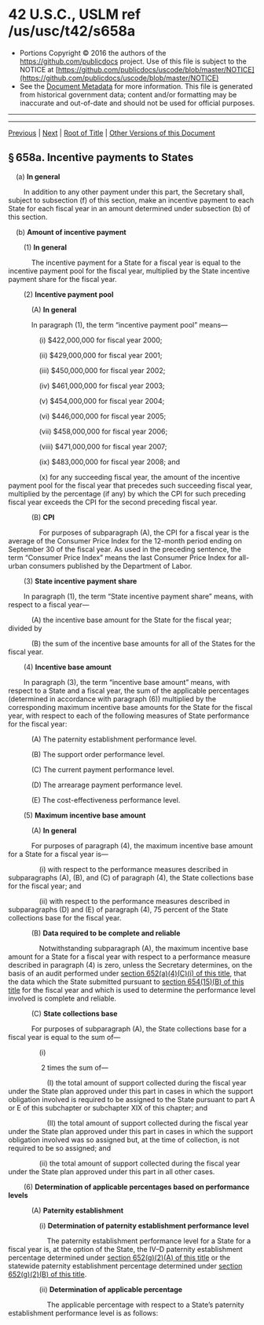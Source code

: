 ---
---

# 42 U.S.C., USLM ref /us/usc/t42/s658a

* Portions Copyright © 2016 the authors of the https://github.com/publicdocs project.
  Use of this file is subject to the NOTICE at [https://github.com/publicdocs/uscode/blob/master/NOTICE](https://github.com/publicdocs/uscode/blob/master/NOTICE)
* See the [Document Metadata](././../../../../../..//README.md) for more information.
  This file is generated from historical government data; content and/or formatting may be inaccurate and out-of-date and should not be used for official purposes.

----------
----------

[Previous](./../../../../../..//us/usc/t42/ch7/schIV/ptD/m__us_usc_t42_s658.md) | [Next](./../../../../../..//us/usc/t42/ch7/schIV/ptD/m__us_usc_t42_s659.md) | [Root of Title](./../../../../../../) | [Other Versions of this Document](https://publicdocs.github.io/go/links?ns=uslm&ref=%2Fus%2Fusc%2Ft42%2Fs658a)

## § 658a. Incentive payments to States

    (a) __In general__ 

        In addition to any other payment under this part, the Secretary shall, subject to subsection (f) of this section, make an incentive payment to each State for each fiscal year in an amount determined under subsection (b) of this section.

    (b) __Amount of incentive payment__ 

        (1) __In general__ 

            The incentive payment for a State for a fiscal year is equal to the incentive payment pool for the fiscal year, multiplied by the State incentive payment share for the fiscal year.

        (2) __Incentive payment pool__ 

            (A) __In general__ 

            In paragraph (1), the term “incentive payment pool” means—

                (i) $422,000,000 for fiscal year 2000;

                (ii) $429,000,000 for fiscal year 2001;

                (iii) $450,000,000 for fiscal year 2002;

                (iv) $461,000,000 for fiscal year 2003;

                (v) $454,000,000 for fiscal year 2004;

                (vi) $446,000,000 for fiscal year 2005;

                (vii) $458,000,000 for fiscal year 2006;

                (viii) $471,000,000 for fiscal year 2007;

                (ix) $483,000,000 for fiscal year 2008; and

                (x) for any succeeding fiscal year, the amount of the incentive payment pool for the fiscal year that precedes such succeeding fiscal year, multiplied by the percentage (if any) by which the CPI for such preceding fiscal year exceeds the CPI for the second preceding fiscal year.

            (B) __CPI__ 

                For purposes of subparagraph (A), the CPI for a fiscal year is the average of the Consumer Price Index for the 12-month period ending on September 30 of the fiscal year. As used in the preceding sentence, the term “Consumer Price Index” means the last Consumer Price Index for all-urban consumers published by the Department of Labor.

        (3) __State incentive payment share__ 

        In paragraph (1), the term “State incentive payment share” means, with respect to a fiscal year—

            (A) the incentive base amount for the State for the fiscal year; divided by

            (B) the sum of the incentive base amounts for all of the States for the fiscal year.

        (4) __Incentive base amount__ 

        In paragraph (3), the term “incentive base amount” means, with respect to a State and a fiscal year, the sum of the applicable percentages (determined in accordance with paragraph (6)) multiplied by the corresponding maximum incentive base amounts for the State for the fiscal year, with respect to each of the following measures of State performance for the fiscal year:

            (A) The paternity establishment performance level.

            (B) The support order performance level.

            (C) The current payment performance level.

            (D) The arrearage payment performance level.

            (E) The cost-effectiveness performance level.

        (5) __Maximum incentive base amount__ 

            (A) __In general__ 

            For purposes of paragraph (4), the maximum incentive base amount for a State for a fiscal year is—

                (i) with respect to the performance measures described in subparagraphs (A), (B), and (C) of paragraph (4), the State collections base for the fiscal year; and

                (ii) with respect to the performance measures described in subparagraphs (D) and (E) of paragraph (4), 75 percent of the State collections base for the fiscal year.

            (B) __Data required to be complete and reliable__ 

                Notwithstanding subparagraph (A), the maximum incentive base amount for a State for a fiscal year with respect to a performance measure described in paragraph (4) is zero, unless the Secretary determines, on the basis of an audit performed under [section 652(a)(4)(C)(i) of this title][/us/usc/t42/s652/a/4/C/i], that the data which the State submitted pursuant to [section 654(15)(B) of this title][/us/usc/t42/s654/15/B] for the fiscal year and which is used to determine the performance level involved is complete and reliable.

            (C) __State collections base__ 

            For purposes of subparagraph (A), the State collections base for a fiscal year is equal to the sum of—

                (i)

                 2 times the sum of—

                    (I) the total amount of support collected during the fiscal year under the State plan approved under this part in cases in which the support obligation involved is required to be assigned to the State pursuant to part A or E of this subchapter or subchapter XIX of this chapter; and

                    (II) the total amount of support collected during the fiscal year under the State plan approved under this part in cases in which the support obligation involved was so assigned but, at the time of collection, is not required to be so assigned; and

                (ii) the total amount of support collected during the fiscal year under the State plan approved under this part in all other cases.

        (6) __Determination of applicable percentages based on performance levels__ 

            (A) __Paternity establishment__ 

                (i) __Determination of paternity establishment performance level__ 

                    The paternity establishment performance level for a State for a fiscal year is, at the option of the State, the IV–D paternity establishment percentage determined under [section 652(g)(2)(A) of this title][/us/usc/t42/s652/g/2/A] or the statewide paternity establishment percentage determined under [section 652(g)(2)(B) of this title][/us/usc/t42/s652/g/2/B].

                (ii) __Determination of applicable percentage__ 

                    The applicable percentage with respect to a State’s paternity establishment performance level is as follows:

<table>

                      <tr>

                        <td colspan="2"> 

                    If the paternity establishment performance level is:  </td>

                        <td> 

                    The applicable percentage is:  </td>

  </tr>

                      <tr>

                        <td> 

                    At least:  </td>

                        <td> 

                    But less than:  </td>

  </tr>

                      <tr>

                        <td> 

                    80%  </td>

                        <td> 

   </td>

                        <td> 

                    100  </td>

  </tr>

                      <tr>

                        <td> 

                    79%  </td>

                        <td> 

                    80%  </td>

                        <td> 

                    98  </td>

  </tr>

                      <tr>

                        <td> 

                    78%  </td>

                        <td> 

                    79%  </td>

                        <td> 

                    96  </td>

  </tr>

                      <tr>

                        <td> 

                    77%  </td>

                        <td> 

                    78%  </td>

                        <td> 

                    94  </td>

  </tr>

                      <tr>

                        <td> 

                    76%  </td>

                        <td> 

                    77%  </td>

                        <td> 

                    92  </td>

  </tr>

                      <tr>

                        <td> 

                    75%  </td>

                        <td> 

                    76%  </td>

                        <td> 

                    90  </td>

  </tr>

                      <tr>

                        <td> 

                    74%  </td>

                        <td> 

                    75%  </td>

                        <td> 

                    88  </td>

  </tr>

                      <tr>

                        <td> 

                    73%  </td>

                        <td> 

                    74%  </td>

                        <td> 

                    86  </td>

  </tr>

                      <tr>

                        <td> 

                    72%  </td>

                        <td> 

                    73%  </td>

                        <td> 

                    84  </td>

  </tr>

                      <tr>

                        <td> 

                    71%  </td>

                        <td> 

                    72%  </td>

                        <td> 

                    82  </td>

  </tr>

                      <tr>

                        <td> 

                    70%  </td>

                        <td> 

                    71%  </td>

                        <td> 

                    80  </td>

  </tr>

                      <tr>

                        <td> 

                    69%  </td>

                        <td> 

                    70%  </td>

                        <td> 

                    79  </td>

  </tr>

                      <tr>

                        <td> 

                    68%  </td>

                        <td> 

                    69%  </td>

                        <td> 

                    78  </td>

  </tr>

                      <tr>

                        <td> 

                    67%  </td>

                        <td> 

                    68%  </td>

                        <td> 

                    77  </td>

  </tr>

                      <tr>

                        <td> 

                    66%  </td>

                        <td> 

                    67%  </td>

                        <td> 

                    76  </td>

  </tr>

                      <tr>

                        <td> 

                    65%  </td>

                        <td> 

                    66%  </td>

                        <td> 

                    75  </td>

  </tr>

                      <tr>

                        <td> 

                    64%  </td>

                        <td> 

                    65%  </td>

                        <td> 

                    74  </td>

  </tr>

                      <tr>

                        <td> 

                    63%  </td>

                        <td> 

                    64%  </td>

                        <td> 

                    73  </td>

  </tr>

                      <tr>

                        <td> 

                    62%  </td>

                        <td> 

                    63%  </td>

                        <td> 

                    72  </td>

  </tr>

                      <tr>

                        <td> 

                    61%  </td>

                        <td> 

                    62%  </td>

                        <td> 

                    71  </td>

  </tr>

                      <tr>

                        <td> 

                    60%  </td>

                        <td> 

                    61%  </td>

                        <td> 

                    70  </td>

  </tr>

                      <tr>

                        <td> 

                    59%  </td>

                        <td> 

                    60%  </td>

                        <td> 

                    69  </td>

  </tr>

                      <tr>

                        <td> 

                    58%  </td>

                        <td> 

                    59%  </td>

                        <td> 

                    68  </td>

  </tr>

                      <tr>

                        <td> 

                    57%  </td>

                        <td> 

                    58%  </td>

                        <td> 

                    67  </td>

  </tr>

                      <tr>

                        <td> 

                    56%  </td>

                        <td> 

                    57%  </td>

                        <td> 

                    66  </td>

  </tr>

                      <tr>

                        <td> 

                    55%  </td>

                        <td> 

                    56%  </td>

                        <td> 

                    65  </td>

  </tr>

                      <tr>

                        <td> 

                    54%  </td>

                        <td> 

                    55%  </td>

                        <td> 

                    64  </td>

  </tr>

                      <tr>

                        <td> 

                    53%  </td>

                        <td> 

                    54%  </td>

                        <td> 

                    63  </td>

  </tr>

                      <tr>

                        <td> 

                    52%  </td>

                        <td> 

                    53%  </td>

                        <td> 

                    62  </td>

  </tr>

                      <tr>

                        <td> 

                    51%  </td>

                        <td> 

                    52%  </td>

                        <td> 

                    61  </td>

  </tr>

                      <tr>

                        <td> 

                    50%  </td>

                        <td> 

                    51%  </td>

                        <td> 

                    60  </td>

  </tr>

                      <tr>

                        <td> 

                    0%  </td>

                        <td> 

                    50%  </td>

                        <td> 

                    0.  </td>

  </tr>

                    </table>

                 Notwithstanding the preceding sentence, if the paternity establishment performance level of a State for a fiscal year is less than 50 percent but exceeds by at least 10 percentage points the paternity establishment performance level of the State for the immediately preceding fiscal year, then the applicable percentage with respect to the State’s paternity establishment performance level is 50 percent.

            (B) __Establishment of child support orders__ 

                (i) __Determination of support order performance level__ 

                    The support order performance level for a State for a fiscal year is the percentage of the total number of cases under the State plan approved under this part in which there is a support order during the fiscal year.

                (ii) __Determination of applicable percentage__ 

                    The applicable percentage with respect to a State’s support order performance level is as follows:

<table>

                      <tr>

                        <td colspan="2"> 

                    If the support order performance level is:  </td>

                        <td> 

                    The applicable percentage is:  </td>

  </tr>

                      <tr>

                        <td> 

                    At least:  </td>

                        <td> 

                    But less than:  </td>

  </tr>

                      <tr>

                        <td> 

                    80%  </td>

                        <td> 

   </td>

                        <td> 

                    100  </td>

  </tr>

                      <tr>

                        <td> 

                    79%  </td>

                        <td> 

                    80%  </td>

                        <td> 

                    98  </td>

  </tr>

                      <tr>

                        <td> 

                    78%  </td>

                        <td> 

                    79%  </td>

                        <td> 

                    96  </td>

  </tr>

                      <tr>

                        <td> 

                    77%  </td>

                        <td> 

                    78%  </td>

                        <td> 

                    94  </td>

  </tr>

                      <tr>

                        <td> 

                    76%  </td>

                        <td> 

                    77%  </td>

                        <td> 

                    92  </td>

  </tr>

                      <tr>

                        <td> 

                    75%  </td>

                        <td> 

                    76%  </td>

                        <td> 

                    90  </td>

  </tr>

                      <tr>

                        <td> 

                    74%  </td>

                        <td> 

                    75%  </td>

                        <td> 

                    88  </td>

  </tr>

                      <tr>

                        <td> 

                    73%  </td>

                        <td> 

                    74%  </td>

                        <td> 

                    86  </td>

  </tr>

                      <tr>

                        <td> 

                    72%  </td>

                        <td> 

                    73%  </td>

                        <td> 

                    84  </td>

  </tr>

                      <tr>

                        <td> 

                    71%  </td>

                        <td> 

                    72%  </td>

                        <td> 

                    82  </td>

  </tr>

                      <tr>

                        <td> 

                    70%  </td>

                        <td> 

                    71%  </td>

                        <td> 

                    80  </td>

  </tr>

                      <tr>

                        <td> 

                    69%  </td>

                        <td> 

                    70%  </td>

                        <td> 

                    79  </td>

  </tr>

                      <tr>

                        <td> 

                    68%  </td>

                        <td> 

                    69%  </td>

                        <td> 

                    78  </td>

  </tr>

                      <tr>

                        <td> 

                    67%  </td>

                        <td> 

                    68%  </td>

                        <td> 

                    77  </td>

  </tr>

                      <tr>

                        <td> 

                    66%  </td>

                        <td> 

                    67%  </td>

                        <td> 

                    76  </td>

  </tr>

                      <tr>

                        <td> 

                    65%  </td>

                        <td> 

                    66%  </td>

                        <td> 

                    75  </td>

  </tr>

                      <tr>

                        <td> 

                    64%  </td>

                        <td> 

                    65%  </td>

                        <td> 

                    74  </td>

  </tr>

                      <tr>

                        <td> 

                    63%  </td>

                        <td> 

                    64%  </td>

                        <td> 

                    73  </td>

  </tr>

                      <tr>

                        <td> 

                    62%  </td>

                        <td> 

                    63%  </td>

                        <td> 

                    72  </td>

  </tr>

                      <tr>

                        <td> 

                    61%  </td>

                        <td> 

                    62%  </td>

                        <td> 

                    71  </td>

  </tr>

                      <tr>

                        <td> 

                    60%  </td>

                        <td> 

                    61%  </td>

                        <td> 

                    70  </td>

  </tr>

                      <tr>

                        <td> 

                    59%  </td>

                        <td> 

                    60%  </td>

                        <td> 

                    69  </td>

  </tr>

                      <tr>

                        <td> 

                    58%  </td>

                        <td> 

                    59%  </td>

                        <td> 

                    68  </td>

  </tr>

                      <tr>

                        <td> 

                    57%  </td>

                        <td> 

                    58%  </td>

                        <td> 

                    67  </td>

  </tr>

                      <tr>

                        <td> 

                    56%  </td>

                        <td> 

                    57%  </td>

                        <td> 

                    66  </td>

  </tr>

                      <tr>

                        <td> 

                    55%  </td>

                        <td> 

                    56%  </td>

                        <td> 

                    65  </td>

  </tr>

                      <tr>

                        <td> 

                    54%  </td>

                        <td> 

                    55%  </td>

                        <td> 

                    64  </td>

  </tr>

                      <tr>

                        <td> 

                    53%  </td>

                        <td> 

                    54%  </td>

                        <td> 

                    63  </td>

  </tr>

                      <tr>

                        <td> 

                    52%  </td>

                        <td> 

                    53%  </td>

                        <td> 

                    62  </td>

  </tr>

                      <tr>

                        <td> 

                    51%  </td>

                        <td> 

                    52%  </td>

                        <td> 

                    61  </td>

  </tr>

                      <tr>

                        <td> 

                    50%  </td>

                        <td> 

                    51%  </td>

                        <td> 

                    60  </td>

  </tr>

                      <tr>

                        <td> 

                    0%  </td>

                        <td> 

                    50%  </td>

                        <td> 

                    0.  </td>

  </tr>

                    </table>

                 Notwithstanding the preceding sentence, if the support order performance level of a State for a fiscal year is less than 50 percent but exceeds by at least 5 percentage points the support order performance level of the State for the immediately preceding fiscal year, then the applicable percentage with respect to the State’s support order performance level is 50 percent.

            (C) __Collections on current child support due__ 

                (i) __Determination of current payment performance level__ 

                    The current payment performance level for a State for a fiscal year is equal to the total amount of current support collected during the fiscal year under the State plan approved under this part divided by the total amount of current support owed during the fiscal year in all cases under the State plan, expressed as a percentage.

                (ii) __Determination of applicable percentage__ 

                    The applicable percentage with respect to a State’s current payment performance level is as follows:

<table>

                      <tr>

                        <td colspan="2"> 

                    If the current payment performance level is:  </td>

                        <td> 

                    The applicable percentage is:  </td>

  </tr>

                      <tr>

                        <td> 

                    At least:  </td>

                        <td> 

                    But less than:  </td>

  </tr>

                      <tr>

                        <td> 

                    80%  </td>

                        <td> 

   </td>

                        <td> 

                    100  </td>

  </tr>

                      <tr>

                        <td> 

                    79%  </td>

                        <td> 

                    80%  </td>

                        <td> 

                    98  </td>

  </tr>

                      <tr>

                        <td> 

                    78%  </td>

                        <td> 

                    79%  </td>

                        <td> 

                    96  </td>

  </tr>

                      <tr>

                        <td> 

                    77%  </td>

                        <td> 

                    78%  </td>

                        <td> 

                    94  </td>

  </tr>

                      <tr>

                        <td> 

                    76%  </td>

                        <td> 

                    77%  </td>

                        <td> 

                    92  </td>

  </tr>

                      <tr>

                        <td> 

                    75%  </td>

                        <td> 

                    76%  </td>

                        <td> 

                    90  </td>

  </tr>

                      <tr>

                        <td> 

                    74%  </td>

                        <td> 

                    75%  </td>

                        <td> 

                    88  </td>

  </tr>

                      <tr>

                        <td> 

                    73%  </td>

                        <td> 

                    74%  </td>

                        <td> 

                    86  </td>

  </tr>

                      <tr>

                        <td> 

                    72%  </td>

                        <td> 

                    73%  </td>

                        <td> 

                    84  </td>

  </tr>

                      <tr>

                        <td> 

                    71%  </td>

                        <td> 

                    72%  </td>

                        <td> 

                    82  </td>

  </tr>

                      <tr>

                        <td> 

                    70%  </td>

                        <td> 

                    71%  </td>

                        <td> 

                    80  </td>

  </tr>

                      <tr>

                        <td> 

                    69%  </td>

                        <td> 

                    70%  </td>

                        <td> 

                    79  </td>

  </tr>

                      <tr>

                        <td> 

                    68%  </td>

                        <td> 

                    69%  </td>

                        <td> 

                    78  </td>

  </tr>

                      <tr>

                        <td> 

                    67%  </td>

                        <td> 

                    68%  </td>

                        <td> 

                    77  </td>

  </tr>

                      <tr>

                        <td> 

                    66%  </td>

                        <td> 

                    67%  </td>

                        <td> 

                    76  </td>

  </tr>

                      <tr>

                        <td> 

                    65%  </td>

                        <td> 

                    66%  </td>

                        <td> 

                    75  </td>

  </tr>

                      <tr>

                        <td> 

                    64%  </td>

                        <td> 

                    65%  </td>

                        <td> 

                    74  </td>

  </tr>

                      <tr>

                        <td> 

                    63%  </td>

                        <td> 

                    64%  </td>

                        <td> 

                    73  </td>

  </tr>

                      <tr>

                        <td> 

                    62%  </td>

                        <td> 

                    63%  </td>

                        <td> 

                    72  </td>

  </tr>

                      <tr>

                        <td> 

                    61%  </td>

                        <td> 

                    62%  </td>

                        <td> 

                    71  </td>

  </tr>

                      <tr>

                        <td> 

                    60%  </td>

                        <td> 

                    61%  </td>

                        <td> 

                    70  </td>

  </tr>

                      <tr>

                        <td> 

                    59%  </td>

                        <td> 

                    60%  </td>

                        <td> 

                    69  </td>

  </tr>

                      <tr>

                        <td> 

                    58%  </td>

                        <td> 

                    59%  </td>

                        <td> 

                    68  </td>

  </tr>

                      <tr>

                        <td> 

                    57%  </td>

                        <td> 

                    58%  </td>

                        <td> 

                    67  </td>

  </tr>

                      <tr>

                        <td> 

                    56%  </td>

                        <td> 

                    57%  </td>

                        <td> 

                    66  </td>

  </tr>

                      <tr>

                        <td> 

                    55%  </td>

                        <td> 

                    56%  </td>

                        <td> 

                    65  </td>

  </tr>

                      <tr>

                        <td> 

                    54%  </td>

                        <td> 

                    55%  </td>

                        <td> 

                    64  </td>

  </tr>

                      <tr>

                        <td> 

                    53%  </td>

                        <td> 

                    54%  </td>

                        <td> 

                    63  </td>

  </tr>

                      <tr>

                        <td> 

                    52%  </td>

                        <td> 

                    53%  </td>

                        <td> 

                    62  </td>

  </tr>

                      <tr>

                        <td> 

                    51%  </td>

                        <td> 

                    52%  </td>

                        <td> 

                    61  </td>

  </tr>

                      <tr>

                        <td> 

                    50%  </td>

                        <td> 

                    51%  </td>

                        <td> 

                    60  </td>

  </tr>

                      <tr>

                        <td> 

                    49%  </td>

                        <td> 

                    50%  </td>

                        <td> 

                    59  </td>

  </tr>

                      <tr>

                        <td> 

                    48%  </td>

                        <td> 

                    49%  </td>

                        <td> 

                    58  </td>

  </tr>

                      <tr>

                        <td> 

                    47%  </td>

                        <td> 

                    48%  </td>

                        <td> 

                    57  </td>

  </tr>

                      <tr>

                        <td> 

                    46%  </td>

                        <td> 

                    47%  </td>

                        <td> 

                    56  </td>

  </tr>

                      <tr>

                        <td> 

                    45%  </td>

                        <td> 

                    46%  </td>

                        <td> 

                    55  </td>

  </tr>

                      <tr>

                        <td> 

                    44%  </td>

                        <td> 

                    45%  </td>

                        <td> 

                    54  </td>

  </tr>

                      <tr>

                        <td> 

                    43%  </td>

                        <td> 

                    44%  </td>

                        <td> 

                    53  </td>

  </tr>

                      <tr>

                        <td> 

                    42%  </td>

                        <td> 

                    43%  </td>

                        <td> 

                    52  </td>

  </tr>

                      <tr>

                        <td> 

                    41%  </td>

                        <td> 

                    42%  </td>

                        <td> 

                    51  </td>

  </tr>

                      <tr>

                        <td> 

                    40%  </td>

                        <td> 

                    41%  </td>

                        <td> 

                    50  </td>

  </tr>

                      <tr>

                        <td> 

                    0%  </td>

                        <td> 

                    40%  </td>

                        <td> 

                    0.  </td>

  </tr>

                    </table>

                 Notwithstanding the preceding sentence, if the current payment performance level of a State for a fiscal year is less than 40 percent but exceeds by at least 5 percentage points the current payment performance level of the State for the immediately preceding fiscal year, then the applicable percentage with respect to the State’s current payment performance level is 50 percent.

            (D) __Collections on child support arrearages__ 

                (i) __Determination of arrearage payment performance level__ 

                    The arrearage payment performance level for a State for a fiscal year is equal to the total number of cases under the State plan approved under this part in which payments of past-due child support were received during the fiscal year and part or all of the payments were distributed to the family to whom the past-due child support was owed (or, if all past-due child support owed to the family was, at the time of receipt, subject to an assignment to the State, part or all of the payments were retained by the State) divided by the total number of cases under the State plan in which there is past-due child support, expressed as a percentage.

                (ii) __Determination of applicable percentage__ 

                    The applicable percentage with respect to a State’s arrearage payment performance level is as follows:

<table>

                      <tr>

                        <td colspan="2"> 

                    If the arrearage payment performance level is:  </td>

                        <td> 

                    The applicable percentage is:  </td>

  </tr>

                      <tr>

                        <td> 

                    At least:  </td>

                        <td> 

                    But less than:  </td>

  </tr>

                      <tr>

                        <td> 

                    80%  </td>

                        <td> 

   </td>

                        <td> 

                    100  </td>

  </tr>

                      <tr>

                        <td> 

                    79%  </td>

                        <td> 

                    80%  </td>

                        <td> 

                    98  </td>

  </tr>

                      <tr>

                        <td> 

                    78%  </td>

                        <td> 

                    79%  </td>

                        <td> 

                    96  </td>

  </tr>

                      <tr>

                        <td> 

                    77%  </td>

                        <td> 

                    78%  </td>

                        <td> 

                    94  </td>

  </tr>

                      <tr>

                        <td> 

                    76%  </td>

                        <td> 

                    77%  </td>

                        <td> 

                    92  </td>

  </tr>

                      <tr>

                        <td> 

                    75%  </td>

                        <td> 

                    76%  </td>

                        <td> 

                    90  </td>

  </tr>

                      <tr>

                        <td> 

                    74%  </td>

                        <td> 

                    75%  </td>

                        <td> 

                    88  </td>

  </tr>

                      <tr>

                        <td> 

                    73%  </td>

                        <td> 

                    74%  </td>

                        <td> 

                    86  </td>

  </tr>

                      <tr>

                        <td> 

                    72%  </td>

                        <td> 

                    73%  </td>

                        <td> 

                    84  </td>

  </tr>

                      <tr>

                        <td> 

                    71%  </td>

                        <td> 

                    72%  </td>

                        <td> 

                    82  </td>

  </tr>

                      <tr>

                        <td> 

                    70%  </td>

                        <td> 

                    71%  </td>

                        <td> 

                    80  </td>

  </tr>

                      <tr>

                        <td> 

                    69%  </td>

                        <td> 

                    70%  </td>

                        <td> 

                    79  </td>

  </tr>

                      <tr>

                        <td> 

                    68%  </td>

                        <td> 

                    69%  </td>

                        <td> 

                    78  </td>

  </tr>

                      <tr>

                        <td> 

                    67%  </td>

                        <td> 

                    68%  </td>

                        <td> 

                    77  </td>

  </tr>

                      <tr>

                        <td> 

                    66%  </td>

                        <td> 

                    67%  </td>

                        <td> 

                    76  </td>

  </tr>

                      <tr>

                        <td> 

                    65%  </td>

                        <td> 

                    66%  </td>

                        <td> 

                    75  </td>

  </tr>

                      <tr>

                        <td> 

                    64%  </td>

                        <td> 

                    65%  </td>

                        <td> 

                    74  </td>

  </tr>

                      <tr>

                        <td> 

                    63%  </td>

                        <td> 

                    64%  </td>

                        <td> 

                    73  </td>

  </tr>

                      <tr>

                        <td> 

                    62%  </td>

                        <td> 

                    63%  </td>

                        <td> 

                    72  </td>

  </tr>

                      <tr>

                        <td> 

                    61%  </td>

                        <td> 

                    62%  </td>

                        <td> 

                    71  </td>

  </tr>

                      <tr>

                        <td> 

                    60%  </td>

                        <td> 

                    61%  </td>

                        <td> 

                    70  </td>

  </tr>

                      <tr>

                        <td> 

                    59%  </td>

                        <td> 

                    60%  </td>

                        <td> 

                    69  </td>

  </tr>

                      <tr>

                        <td> 

                    58%  </td>

                        <td> 

                    59%  </td>

                        <td> 

                    68  </td>

  </tr>

                      <tr>

                        <td> 

                    57%  </td>

                        <td> 

                    58%  </td>

                        <td> 

                    67  </td>

  </tr>

                      <tr>

                        <td> 

                    56%  </td>

                        <td> 

                    57%  </td>

                        <td> 

                    66  </td>

  </tr>

                      <tr>

                        <td> 

                    55%  </td>

                        <td> 

                    56%  </td>

                        <td> 

                    65  </td>

  </tr>

                      <tr>

                        <td> 

                    54%  </td>

                        <td> 

                    55%  </td>

                        <td> 

                    64  </td>

  </tr>

                      <tr>

                        <td> 

                    53%  </td>

                        <td> 

                    54%  </td>

                        <td> 

                    63  </td>

  </tr>

                      <tr>

                        <td> 

                    52%  </td>

                        <td> 

                    53%  </td>

                        <td> 

                    62  </td>

  </tr>

                      <tr>

                        <td> 

                    51%  </td>

                        <td> 

                    52%  </td>

                        <td> 

                    61  </td>

  </tr>

                      <tr>

                        <td> 

                    50%  </td>

                        <td> 

                    51%  </td>

                        <td> 

                    60  </td>

  </tr>

                      <tr>

                        <td> 

                    49%  </td>

                        <td> 

                    50%  </td>

                        <td> 

                    59  </td>

  </tr>

                      <tr>

                        <td> 

                    48%  </td>

                        <td> 

                    49%  </td>

                        <td> 

                    58  </td>

  </tr>

                      <tr>

                        <td> 

                    47%  </td>

                        <td> 

                    48%  </td>

                        <td> 

                    57  </td>

  </tr>

                      <tr>

                        <td> 

                    46%  </td>

                        <td> 

                    47%  </td>

                        <td> 

                    56  </td>

  </tr>

                      <tr>

                        <td> 

                    45%  </td>

                        <td> 

                    46%  </td>

                        <td> 

                    55  </td>

  </tr>

                      <tr>

                        <td> 

                    44%  </td>

                        <td> 

                    45%  </td>

                        <td> 

                    54  </td>

  </tr>

                      <tr>

                        <td> 

                    43%  </td>

                        <td> 

                    44%  </td>

                        <td> 

                    53  </td>

  </tr>

                      <tr>

                        <td> 

                    42%  </td>

                        <td> 

                    43%  </td>

                        <td> 

                    52  </td>

  </tr>

                      <tr>

                        <td> 

                    41%  </td>

                        <td> 

                    42%  </td>

                        <td> 

                    51  </td>

  </tr>

                      <tr>

                        <td> 

                    40%  </td>

                        <td> 

                    41%  </td>

                        <td> 

                    50  </td>

  </tr>

                      <tr>

                        <td> 

                    0%  </td>

                        <td> 

                    40%  </td>

                        <td> 

                    0.  </td>

  </tr>

                    </table>

                 Notwithstanding the preceding sentence, if the arrearage payment performance level of a State for a fiscal year is less than 40 percent but exceeds by at least 5 percentage points the arrearage payment performance level of the State for the immediately preceding fiscal year, then the applicable percentage with respect to the State’s arrearage payment performance level is 50 percent.

            (E) __Cost-effectiveness__ 

                (i) __Determination of cost-effectiveness performance level__ 

                    The cost-effectiveness performance level for a State for a fiscal year is equal to the total amount collected during the fiscal year under the State plan approved under this part divided by the total amount expended during the fiscal year under the State plan, expressed as a ratio.

                (ii) __Determination of applicable percentage__ 

                    The applicable percentage with respect to a State’s cost-effectiveness performance level is as follows:

<table>

                      <tr>

                        <td colspan="2"> 

                    If the cost-effectiveness performance level is:  </td>

                        <td> 

                    The applicable percentage is:  </td>

  </tr>

                      <tr>

                        <td> 

                    At least:  </td>

                        <td> 

                    But less than:  </td>

  </tr>

                      <tr>

                        <td> 

                    5.00  </td>

                        <td> 

   </td>

                        <td> 

                    100  </td>

  </tr>

                      <tr>

                        <td> 

                    4.50  </td>

                        <td> 

                    4.99  </td>

                        <td> 

                    90  </td>

  </tr>

                      <tr>

                        <td> 

                    4.00  </td>

                        <td> 

                    4.50  </td>

                        <td> 

                    80  </td>

  </tr>

                      <tr>

                        <td> 

                    3.50  </td>

                        <td> 

                    4.00  </td>

                        <td> 

                    70  </td>

  </tr>

                      <tr>

                        <td> 

                    3.00  </td>

                        <td> 

                    3.50  </td>

                        <td> 

                    60  </td>

  </tr>

                      <tr>

                        <td> 

                    2.50  </td>

                        <td> 

                    3.00  </td>

                        <td> 

                    50  </td>

  </tr>

                      <tr>

                        <td> 

                    2.00  </td>

                        <td> 

                    2.50  </td>

                        <td> 

                    40  </td>

  </tr>

                      <tr>

                        <td> 

                    0.00  </td>

                        <td> 

                    2.00  </td>

                        <td> 

                    0.  </td>

  </tr>

                    </table>

    (c) __Treatment of interstate collections__ 

        In computing incentive payments under this section, support which is collected by a State at the request of another State shall be treated as having been collected in full by both States, and any amounts expended by a State in carrying out a special project assisted under [section 655(e) of this title][/us/usc/t42/s655/e] shall be excluded.

    (d) __Administrative provisions__ 

        The amounts of the incentive payments to be made to the States under this section for a fiscal year shall be estimated by the Secretary at/or before the beginning of the fiscal year on the basis of the best information available. The Secretary shall make the payments for the fiscal year, on a quarterly basis (with each quarterly payment being made no later than the beginning of the quarter involved), in the amounts so estimated, reduced or increased to the extent of any overpayments or underpayments which the Secretary determines were made under this section to the States involved for prior periods and with respect to which adjustment has not already been made under this subsection. Upon the making of any estimate by the Secretary under the preceding sentence, any appropriations available for payments under this section are deemed obligated.

    (e) __Regulations__ 

        The Secretary shall prescribe such regulations as may be necessary governing the calculation of incentive payments under this section, including directions for excluding from the calculations certain closed cases and cases over which the States do not have jurisdiction.

    (f) __Reinvestment__ 

    A State to which a payment is made under this section shall expend the full amount of the payment to supplement, and not supplant, other funds used by the State—

        (1) to carry out the State plan approved under this part; or

        (2) for any activity (including cost-effective contracts with local agencies) approved by the Secretary, whether or not the expenditures for the activity are eligible for reimbursement under this part, which may contribute to improving the effectiveness or efficiency of the State program operated under this part.

([Aug. 14, 1935, ch. 531][/us/act/1935-08-14/ch531], title IV, § 458, formerly § 458A, as added and renumbered § 458, [Pub. L. 105–200, title II, § 201(a)][/us/pl/105/200/s201/a], (f)(2)(A), July 16, 1998, [112 Stat. 648][/us/stat/112/648], 658.)

 __Effective Date__ 

[Pub. L. 105–200, title II, § 201(g)][/us/pl/105/200/s201/g], July 16, 1998, [112 Stat. 658][/us/stat/112/658], provided that: 

> “Except as otherwise provided in this section \[enacting this section, amending this section and sections 652, 655, and 658 of this title, repealing [section 658 of this title][/us/usc/t42/s658], enacting provisions set out as notes under this section and sections 652 and 655 of this title, amending provisions set out as notes under this section and sections 652 and 658 of this title, and repealing provisions set out as a note under [section 658 of this title][/us/usc/t42/s658]\], the amendments made by this section shall take effect on October 1, 1999.”

 __Regulations__ 

[Pub. L. 105–200, title II, § 201(c)][/us/pl/105/200/s201/c], July 16, 1998, [112 Stat. 656][/us/stat/112/656], provided that: 

> “Within 9 months after the date of the enactment of this section \[July 16, 1998\], the Secretary of Health and Human Services shall prescribe regulations governing the implementation of section 458A \[now 458\] of the Social Security Act \[this section\] when such section takes effect and the implementation of subsection (b) of this section \[formerly set out as a note below\].”

 __Transition Rule__ 

    [Pub. L. 105–200, title II, § 201(b)][/us/pl/105/200/s201/b], July 16, 1998, [112 Stat. 656][/us/stat/112/656], provided for reductions by the Secretary of the amount otherwise payable to a State under this section and former [section 658 of this title][/us/usc/t42/s658] for fiscal years 2000 and 2001.

 __Studies__ 

[Pub. L. 105–200, title II, § 201(d)][/us/pl/105/200/s201/d], (f)(2)(C), July 16, 1998, [112 Stat. 656][/us/stat/112/656], 658, provided that:

>     “(1) __General review of new incentive payment system.—__ 

>         “(A) __In general.—__ 

>         The Secretary of Health and Human Services shall conduct a study of the implementation of the incentive payment system established by section 458 of the Social Security Act \[this section\], in order to identify the problems and successes of the system.

>         “(B) __Reports to the congress.—__ 

>             “(i) __Report on variations in state performance attributable to demographic variables.—__ 

>             Not later than October 1, 2000, the Secretary shall submit to the Congress a report that identifies any demographic or economic variables that account for differences in the performance levels achieved by the States with respect to the performance measures used in the system, and contains the recommendations of the Secretary for such adjustments to the system as may be necessary to ensure that the relative performance of States is measured from a baseline that takes account of any such variables.

>             “(ii) __Interim report.—__ 

>             Not later than March 1, 2001, the Secretary shall submit to the Congress an interim report that contains the findings of the study required by subparagraph (A).

>             “(iii) __Final report.—__ 

>             Not later than October 1, 2003, the Secretary shall submit to the Congress a final report that contains the final findings of the study required by subparagraph (A). The report shall include any recommendations for changes in the system that the Secretary determines would improve the operation of the child support enforcement program.

>     “(2) __Development of medical support incentive.—__ 

>         “(A) __In general.—__ 

>         The Secretary of Health and Human Services, in consultation with State directors of programs operated under part D of title IV of the Social Security Act \[this part\] and representatives of children potentially eligible for medical support, shall develop a performance measure based on the effectiveness of States in establishing and enforcing medical support obligations, and shall make recommendations for the incorporation of the measure, in a revenue neutral manner, into the incentive payment system established by section 458A \[now 458\] of the Social Security Act \[this section\].

>         “(B) __Report.—__ 

>         Not later than October 1, 1999, the Secretary shall submit to the Congress a report that describes the performance measure and contains the recommendations required by subparagraph (A).”

----------

[Previous](./../../../../../..//us/usc/t42/ch7/schIV/ptD/m__us_usc_t42_s658.md) | [Next](./../../../../../..//us/usc/t42/ch7/schIV/ptD/m__us_usc_t42_s659.md) | [Root of Title](./../../../../../../) | [Other Versions of this Document](https://publicdocs.github.io/go/links?ns=uslm&ref=%2Fus%2Fusc%2Ft42%2Fs658a)

----------
----------

[/us/usc/t42/s652/a/4/C/i]: https://publicdocs.github.io/go/links?ns=uslm&ref=%2Fus%2Fusc%2Ft42%2Fs652%2Fa%2F4%2FC%2Fi
[/us/usc/t42/s654/15/B]: https://publicdocs.github.io/go/links?ns=uslm&ref=%2Fus%2Fusc%2Ft42%2Fs654%2F15%2FB
[/us/usc/t42/s652/g/2/A]: https://publicdocs.github.io/go/links?ns=uslm&ref=%2Fus%2Fusc%2Ft42%2Fs652%2Fg%2F2%2FA
[/us/usc/t42/s652/g/2/B]: https://publicdocs.github.io/go/links?ns=uslm&ref=%2Fus%2Fusc%2Ft42%2Fs652%2Fg%2F2%2FB
[/us/usc/t42/s655/e]: https://publicdocs.github.io/go/links?ns=uslm&ref=%2Fus%2Fusc%2Ft42%2Fs655%2Fe
[/us/act/1935-08-14/ch531]: https://publicdocs.github.io/go/links?ns=uslm&ref=%2Fus%2Fact%2F1935-08-14%2Fch531
[/us/pl/105/200/s201/a]: https://publicdocs.github.io/go/links?ns=uslm&ref=%2Fus%2Fpl%2F105%2F200%2Fs201%2Fa
[/us/stat/112/648]: https://publicdocs.github.io/go/links?ns=uslm&ref=%2Fus%2Fstat%2F112%2F648
[/us/pl/105/200/s201/g]: https://publicdocs.github.io/go/links?ns=uslm&ref=%2Fus%2Fpl%2F105%2F200%2Fs201%2Fg
[/us/stat/112/658]: https://publicdocs.github.io/go/links?ns=uslm&ref=%2Fus%2Fstat%2F112%2F658
[/us/usc/t42/s658]: https://publicdocs.github.io/go/links?ns=uslm&ref=%2Fus%2Fusc%2Ft42%2Fs658
[/us/usc/t42/s658]: https://publicdocs.github.io/go/links?ns=uslm&ref=%2Fus%2Fusc%2Ft42%2Fs658
[/us/pl/105/200/s201/c]: https://publicdocs.github.io/go/links?ns=uslm&ref=%2Fus%2Fpl%2F105%2F200%2Fs201%2Fc
[/us/stat/112/656]: https://publicdocs.github.io/go/links?ns=uslm&ref=%2Fus%2Fstat%2F112%2F656
[/us/pl/105/200/s201/b]: https://publicdocs.github.io/go/links?ns=uslm&ref=%2Fus%2Fpl%2F105%2F200%2Fs201%2Fb
[/us/stat/112/656]: https://publicdocs.github.io/go/links?ns=uslm&ref=%2Fus%2Fstat%2F112%2F656
[/us/usc/t42/s658]: https://publicdocs.github.io/go/links?ns=uslm&ref=%2Fus%2Fusc%2Ft42%2Fs658
[/us/pl/105/200/s201/d]: https://publicdocs.github.io/go/links?ns=uslm&ref=%2Fus%2Fpl%2F105%2F200%2Fs201%2Fd
[/us/stat/112/656]: https://publicdocs.github.io/go/links?ns=uslm&ref=%2Fus%2Fstat%2F112%2F656


